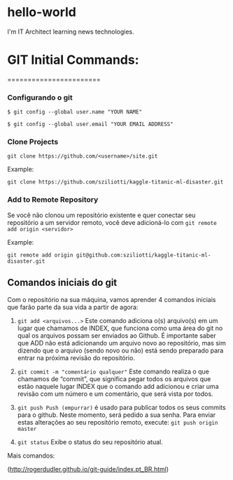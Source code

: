 # hello-world

I'm IT Architect learning news technologies.


# GIT Initial Commands:
=======================

### **Configurando o git**
``` $ git config --global user.name "YOUR NAME" ```

``` $ git config --global user.email "YOUR EMAIL ADDRESS" ```



### **Clone Projects**
``` git clone https://github.com/<username>/site.git ```

Example: 

``` git clone https://github.com/sziliotti/kaggle-titanic-ml-disaster.git ```


### **Add to Remote Repository**

Se você não clonou um repositório existente e quer conectar seu repositório a um servidor remoto, você deve adicioná-lo com ```git remote add origin <servidor>```

Example: 

``` git remote add origin git@github.com:sziliotti/kaggle-titanic-ml-disaster.git ```



## **Comandos iniciais do git**
Com o repositório na sua máquina, vamos aprender 4 comandos iniciais que farão parte da sua vida a partir de agora:

1. ```git add <arquivos...>``` Este comando adiciona o(s) arquivo(s) em um lugar que chamamos de INDEX, que funciona como uma área do git no qual os arquivos possam ser enviados ao Github. É importante saber que ADD não está adicionando um arquivo novo ao repositório, mas sim dizendo que o arquivo (sendo novo ou não) está sendo preparado para entrar na próxima revisão do repositório.

2. ```git commit -m "comentário qualquer"``` Este comando realiza o que chamamos de “commit”, que significa pegar todos os arquivos que estão naquele lugar INDEX que o comando add adicionou e criar uma revisão com um número e um comentário, que será vista por todos.

3. ```git push Push (empurrar)``` é usado para publicar todos os seus commits para o github. Neste momento, será pedido a sua senha. Para enviar estas alterações ao seu repositório remoto, execute: ```git push origin master```
 
4. ```git status``` Exibe o status do seu repositório atual.


Mais comandos:

(http://rogerdudler.github.io/git-guide/index.pt_BR.html)


